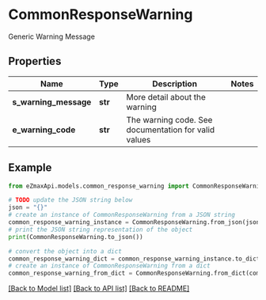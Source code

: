 # CommonResponseWarning

Generic Warning Message

## Properties

Name | Type | Description | Notes
------------ | ------------- | ------------- | -------------
**s_warning_message** | **str** | More detail about the warning | 
**e_warning_code** | **str** | The warning code. See documentation for valid values | 

## Example

```python
from eZmaxApi.models.common_response_warning import CommonResponseWarning

# TODO update the JSON string below
json = "{}"
# create an instance of CommonResponseWarning from a JSON string
common_response_warning_instance = CommonResponseWarning.from_json(json)
# print the JSON string representation of the object
print(CommonResponseWarning.to_json())

# convert the object into a dict
common_response_warning_dict = common_response_warning_instance.to_dict()
# create an instance of CommonResponseWarning from a dict
common_response_warning_from_dict = CommonResponseWarning.from_dict(common_response_warning_dict)
```
[[Back to Model list]](../README.md#documentation-for-models) [[Back to API list]](../README.md#documentation-for-api-endpoints) [[Back to README]](../README.md)


